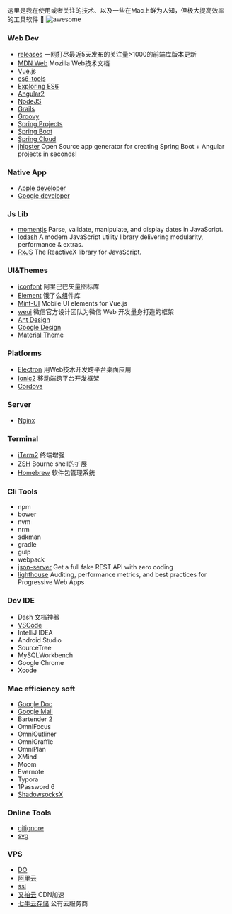 
这里是我在使用或者关注的技术、以及一些在Mac上鲜为人知，但极大提高效率的工具软件 🐶 ![awesome](/images/awesome-badge.svg)

### Web Dev

- [releases](https://www.awesomes.cn/releases) 一网打尽最近5天发布的关注量>1000的前端库版本更新
- [MDN Web](https://developer.mozilla.org/zh-CN/docs/Web) Mozilla Web技术文档
- [Vue.js](https://github.com/vuejs/awesome-vue)
- [es6-tools](https://github.com/addyosmani/es6-tools)
- [Exploring ES6](http://exploringjs.com/es6/index.html#toc_ch_about-es6)
- [Angular2](https://github.com/AngularClass/awesome-angular2)
- [NodeJS](https://nodejs.org/zh-cn/)
- [Grails](http://docs.grails.org/latest/guide/index.html)
- [Groovy](http://groovy-lang.org/single-page-documentation.html)
- [Spring Projects](https://spring.io/projects)
- [Spring Boot](http://docs.spring.io/spring-boot/docs/1.5.2.RELEASE/reference/htmlsingle/)
- [Spring Cloud](http://cloud.spring.io/spring-cloud-static/Camden.SR6/)
- [jhipster](https://jhipster.github.io/) Open Source app generator for creating Spring Boot + Angular projects in seconds!

### Native App

- [Apple developer](https://developer.apple.com/)
- [Google developer](https://developers.google.com/china/?hl=zh-cn)

### Js Lib

- [momentjs](https://momentjs.com/) Parse, validate, manipulate, and display dates in JavaScript.
- [lodash](https://lodash.com/) A modern JavaScript utility library delivering modularity, performance & extras.
- [RxJS](https://github.com/ReactiveX/rxjs) The ReactiveX library for JavaScript.

### UI&Themes

- [iconfont](http://iconfont.cn/) 阿里巴巴矢量图标库
- [Element](http://element.eleme.io/#/zh-CN/component/changelog)  饿了么组件库
- [Mint-UI](http://mint-ui.github.io/#!/en) Mobile UI elements for Vue.js
- [weui](http://weui.github.io/weui/) 微信官方设计团队为微信 Web 开发量身打造的框架
- [Ant Design](https://github.com/websemantics/awesome-ant-design)
- [Google Design](https://design.google.com/)
- [Material Theme](http://equinsuocha.io/material-theme/#/default)

### Platforms

- [Electron](https://github.com/sindresorhus/awesome-electron) 用Web技术开发跨平台桌面应用
- [Ionic2](https://github.com/candelibas/awesome-ionic2) 移动端跨平台开发框架
- [Cordova](https://github.com/busterc/awesome-cordova)

### Server

- [Nginx](https://github.com/fcambus/nginx-resources)

### Terminal

- [iTerm2](https://www.iterm2.com/) 终端增强
- [ZSH](http://ohmyz.sh/) Bourne shell的扩展
- [Homebrew](https://brew.sh/) 软件包管理系统

### Cli Tools

- npm
- bower
- nvm
- nrm
- sdkman
- gradle
- gulp
- webpack
- [json-server](https://github.com/typicode/json-server) Get a full fake REST API with zero coding
- [lighthouse](https://github.com/GoogleChrome/lighthouse) Auditing, performance metrics, and best practices for Progressive Web Apps

### Dev IDE

- Dash 文档神器
- [VSCode](https://code.visualstudio.com/)
- IntelliJ IDEA
- Android Studio
- SourceTree
- MySQLWorkbench
- Google Chrome
- Xcode

### Mac efficiency soft

- [Google Doc](https://drive.google.com/drive/my-drive)
- [Google Mail](https://mail.google.com/mail/u/0/#inbox)
- Bartender 2
- OmniFocus
- OmniOutliner
- OmniGraffle
- OmniPlan
- XMind
- Moom
- Evernote
- Typora
- 1Password 6
- [ShadowsocksX](https://portal.shadowsocks.com/clientarea.php?action=services)

### Online Tools
- [gitignore](https://www.gitignore.io/)
- [svg](http://svgporn.com/)

### VPS

- [DO](https://cloud.digitalocean.com)
- [阿里云](https://home.console.aliyun.com/?spm=5176.8142029.388261.22.armW7z#/)
- [ssl](https://www.startssl.com/)
- [又拍云](https://console.upyun.com/dashboard/) CDN加速
- [七牛云存储](http://www.qiniu.com/) 公有云服务商